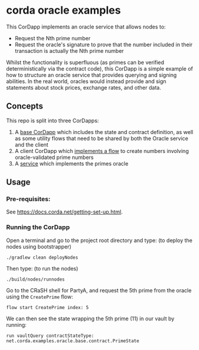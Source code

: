 # corda oracle examples

This CorDapp implements an oracle service that allows nodes to:

* Request the Nth prime number
* Request the oracle's signature to prove that the number included in their transaction is actually the Nth prime
  number

Whilst the functionality is superfluous (as primes can be verified deterministically via the contract code), this
CorDapp is a simple example of how to structure an oracle service that provides querying and signing abilities. In the
real world, oracles would instead provide and sign statements about stock prices, exchange rates, and other data.



## Concepts

This repo is split into three CorDapps:

1. A [base CorDapp](https://github.com/corda/samples-java/tree/master/feature-specific-cordapps/oracle-primenumber/base/src/main/java/net/corda/examples/oracle/base/flow) which includes the state and contract definition, as well as some utility flows that need to be
   shared by both the Oracle service and the client
2. A client CorDapp which [implements a flow](https://github.com/corda/samples-java/blob/master/feature-specific-cordapps/oracle-primenumber/client/src/main/java/net/corda/examples/oracle/client/flow/CreatePrime.java#L65-L107) to create numbers involving oracle-validated prime numbers
3. A [service](https://github.com/corda/samples-java/blob/master/feature-specific-cordapps/oracle-primenumber/service/src/main/java/net/corda/examples/oracle/service/service/Oracle.java#L55-L63) which implements the primes oracle


## Usage


### Pre-requisites:

See https://docs.corda.net/getting-set-up.html.


### Running the CorDapp

Open a terminal and go to the project root directory and type: (to deploy the nodes using bootstrapper)
```
./gradlew clean deployNodes
```
Then type: (to run the nodes)
```
./build/nodes/runnodes
```

Go to the CRaSH shell for PartyA, and request the 5th prime from the oracle using the `CreatePrime` flow:

    flow start CreatePrime index: 5

We can then see the state wrapping the 5th prime (11) in our vault by running:

    run vaultQuery contractStateType: net.corda.examples.oracle.base.contract.PrimeState

